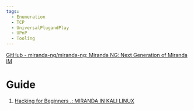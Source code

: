 ```yaml
---
tags:
  - Enumeration
  - TCP
  - UniversalPlugandPlay
  - UPnP
  - Tooling
---
```


[GitHub - miranda-ng/miranda-ng: Miranda NG: Next Generation of Miranda IM](https://github.com/miranda-ng/miranda-ng)


# Guide

1. [Hacking for Beginners .: MIRANDA IN KALI LINUX](https://beginnerhack.blogspot.com/2013/08/miranda-in-kali-linux.html)
